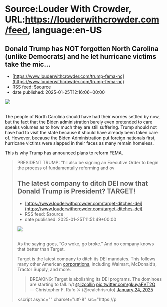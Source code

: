 # Source:Louder With Crowder, URL:https://louderwithcrowder.com/feed, language:en-US

## Donald Trump has NOT forgotten North Carolina (unlike Democrats) and he let hurricane victims take the mic...
 - [https://www.louderwithcrowder.com/trump-fema-nc](https://www.louderwithcrowder.com/trump-fema-nc)
 - RSS feed: $source
 - date published: 2025-01-25T12:16:06+00:00

<img src="https://www.louderwithcrowder.com/media-library/image.png?id=55893356&width=1245&height=700&coordinates=0%2C6%2C0%2C6"/><br/><br/><p>The people of North Carolina should have had their worries settled by now, but the fact that the Biden administration barely even pretended to care speaks volumes as to how much they are still suffering. Trump should not have had to visit the state because it should have already been taken care of. However, because the Biden Administration put <a href="https://nypost.com/2024/10/03/us-news/feds-say-theres-no-money-left-to-respond-to-hurricanes-after-fema-used-640-9m-this-year-on-migrants/" target="_blank">foreign </a>nationals first, hurricane victims were slapped in their faces as many remain homeless. </p><p>This is why Trump has announced plans to reform FEMA.</p><div class="rm-embed embed-media"><blockquote class="twitter-tweet">PRESIDENT TRUMP: "I'll also be signing an Executive Order to begin the process of fundamentally reforming and ov

## The latest company to ditch DEI now that Donald Trump is President? TARGET!
 - [https://www.louderwithcrowder.com/target-ditches-dei](https://www.louderwithcrowder.com/target-ditches-dei)
 - RSS feed: $source
 - date published: 2025-01-25T11:51:49+00:00

<img src="https://www.louderwithcrowder.com/media-library/image.webp?id=55864681&width=1245&height=700&coordinates=0%2C0%2C0%2C1"/><br/><br/><p>As the saying goes, “Go woke, go broke.” And no company knows that better than Target. </p><p>Target is the latest company to ditch its DEI mandates. This follows many other American <a href="https://time.com/7209960/companies-rolling-back-dei/" target="_blank">corporations</a>, including Walmart, McDonald’s, Tractor Supply, and more.</p><div class="rm-embed embed-media"><blockquote class="twitter-tweet">BREAKING: Target is abolishing its DEI programs. The dominoes are starting to fall. h/t <a href="https://twitter.com/lizcollin?ref_src=twsrc%5Etfw">@lizcollin</a> <a href="https://t.co/gkuyaFVT2Q">pic.twitter.com/gkuyaFVT2Q</a><br/>— Christopher F. Rufo ⚔️ (@realchrisrufo) <a href="https://twitter.com/realchrisrufo/status/1882864183974494282?ref_src=twsrc%5Etfw">January 24, 2025</a></blockquote> <script async="" charset="utf-8" src="https://p

